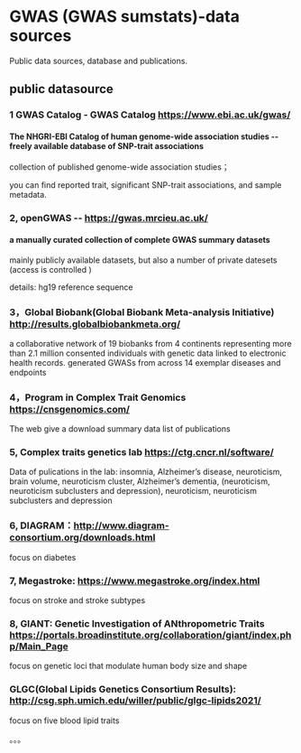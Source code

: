 # GWAS (GWAS sumstats)-data sources
Public data sources, database and publications.

## public datasource

### 1 GWAS Catalog - GWAS Catalog  https://www.ebi.ac.uk/gwas/ 
#### The NHGRI-EBI Catalog of human genome-wide association studies -- freely available database of SNP-trait associations
collection of published genome-wide association studies； 

you can find reported trait, significant SNP-trait associations, and sample metadata.

### 2, openGWAS -- https://gwas.mrcieu.ac.uk/ 
#### a manually curated collection of complete GWAS summary datasets
mainly publicly available datasets, but also a number of private datesets (access is controlled )

details: hg19 reference sequence

### 3，Global Biobank(Global Biobank Meta-analysis Initiative) http://results.globalbiobankmeta.org/ 
a collaborative network of 19 biobanks from 4 continents representing more than 2.1 million consented individuals with genetic data linked to electronic health records.
generated GWASs from across 14 exemplar diseases and endpoints

### 4，Program in Complex Trait Genomics https://cnsgenomics.com/ 
The web give a download summary data list of publications

### 5, Complex traits genetics lab https://ctg.cncr.nl/software/
Data of pulications in the lab: insomnia, Alzheimer’s disease, neuroticism, brain volume, neuroticism cluster, Alzheimer’s dementia, (neuroticism, neuroticism subclusters and depression), neuroticism, neuroticism subclusters and depression

### 6, DIAGRAM：http://www.diagram-consortium.org/downloads.html
focus on diabetes

### 7, Megastroke: https://www.megastroke.org/index.html
focus on stroke and stroke subtypes 

### 8, GIANT: Genetic Investigation of ANthropometric Traits https://portals.broadinstitute.org/collaboration/giant/index.php/Main_Page
focus on genetic loci that modulate human body size and shape

### GLGC(Global Lipids Genetics Consortium Results): http://csg.sph.umich.edu/willer/public/glgc-lipids2021/
focus on five blood lipid traits

。。。
